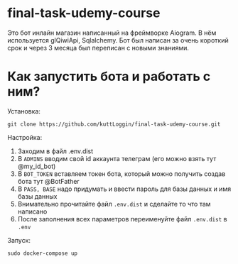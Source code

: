 # final-task-udemy-course
Это бот инлайн магазин написанный на фреймворке Aiogram.
В нём используется glQiwiApi, Sqlalchemy.
Бот был написан за очень короткий срок и через 3 месяца был переписан с новыми знаниями.

# Как запустить бота и работать с ним? 
Установка: 
```
git clone https://github.com/kuttLoggin/final-task-udemy-course.git
```

Настройка:
1. Заходим в файл .env.dist
2. В `ADMINS` вводим свой id аккаунта телеграм (его можно взять тут @my_id_bot)
3. В `BOT_TOKEN` вставляем токен бота, который можно получить создав бота тут @BotFather
4. В `PASS, BASE` надо придумать и ввести пароль для базы данных и имя базы данных
5. Внимательно прочитайте файл `.env.dist` и сделайте то что там написано
6. После заполнения всех параметров переименуйте файл `.env.dist` в `.env`

Запуск:
```
sudo docker-compose up
```
